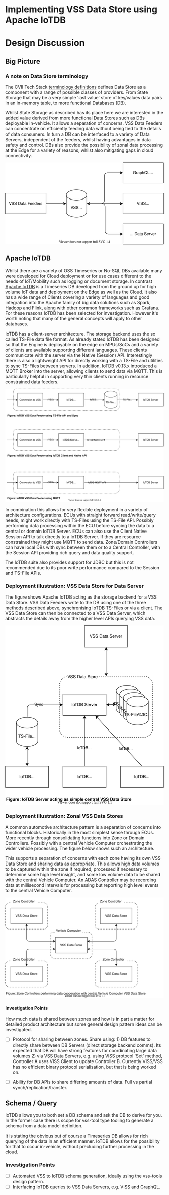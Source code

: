 # Implementing VSS Data Store using Apache IoTDB 

# Design Discussion
## Big Picture
### A note on Data Store terminology
The CVII Tech Stack [terminology definitions](https://at.projects.genivi.org/wiki/x/O4BlBQ) defines Data Store as a component with a range of possible classes of providers. From State Storage that may be a very simple 'last value' store of key/values data pairs in an in-memory table, to more functional Databases (DB).

Whilst State Storage as described has its place here we are interested in the added value derived from more functional Data Stores such as DBs deployable in-vehicle. It allows a separation of concerns. VSS Data Feeders can concentrate on efficiently feeding data without being tied to the details of data consumers. In turn a DB can be interfaced to a variety of Data Servers, independent of the feeders, whilst having advantages in data safety and control. DBs also provide the possibility of zonal data processing at the Edge for a variety of reasons, whilst also mitigating gaps in cloud connectivity.

![In-vehicle VSS Database (Datastore)](doc/in-vehicle-vss-datastore-overview.drawio.svg)


## Apache IoTDB
Whilst there are a variety of OSS Timeseries or No-SQL DBs available many were developed for Cloud deployment or for use cases different to the needs of IoT/Mobility such as logging or document storage. In contrast [Apache IoTDB](https://iotdb.apache.org/) is a Timeseries DB developed from the ground up for high volume IoT data and deployment on the Edge as well as the Cloud. It also has a wide range of Clients covering a variety of languages and good integration into the Apache family of big data solutions such as Spark, Hadoop and Flink, along with other common frameworks such as Grafana. For these reasons IoTDB has been selected for investigation. However it's worth noting that many of the general concepts will apply to other databases.

IoTDB has a client-server architecture. The storage backend uses the so called TS-File data file format. As already stated IoTDB has been designed so that the Engine is deployable on the edge on MPUs/SoCs and a variety of clients are available supporting different languages. These clients communicate with the server via the Native (Session) API. Interestingly there is also a lightweight API for directly working with a TS-File and utilities to sync TS-Files between servers. In addition, IoTDB v0.13.x introduced a MQTT Broker into the server, allowing clients to send data via MQTT. This is particularly helpful in supporting very thin clients running in resource constrained data feeders.

![Apache IoTDB data methods](doc/apache-iotdb-data-methods.drawio.svg)

In combination this allows for very flexible deployment in a variety of architecture configurations. ECUs with straight forward read/write/query needs, might work directly with TS-Files using the TS-File API. Possibly performing data processing within the ECU before syncing the data to a central or domain IoTDB Server. ECUs can also use the Client Native Session API to talk directly to a IoTDB Server. If they are resource constrained they might use MQTT to send data. Zone/Domain Controllers can have local DBs with sync between them or to a Central Controller, with the Session API providing rich query and data quality support.

The IoTDB suite also provides support for JDBC but this is not recommended due to its poor write performance compared to the Session and TS-File APIs.

### Deployment illustration: VSS Data Store for Data Server
The figure shows Apache IoTDB acting as the storage backend for a VSS Data Store. VSS Data Feeders write to the DB using one of the three methods described above, synchronising IoTDB TS-Files or via a client. The VSS Data Store can then be connected to a VSS Data Server, which abstracts the details away from the higher level APIs querying VSS data.

![VSS Data Store for Data Server](doc/apache-iotdb-dataserver-store.drawio.svg)

### Deployment illustration: Zonal VSS Data Stores
A common automotive architecture pattern is a separation of concerns into functional blocks. Historically in the most simplest sense through ECUs. More recently through consolidating functions into Zone or Domain Controllers. Possibly with a central Vehicle Computer orchestrating the wider vehicle processing. The figure below shows such an architecture.

This supports a separation of concerns with each zone having its own VSS Data Store and sharing data as appropriate. This allows high data volumes to be captured within the zone if required, processed if necessary to determine some high level insight, and some low volume data to be shared with the central Vehicle Computer. An ADAS Controller may be recording data at millisecond intervals for processing but reporting high level events to the central Vehicle Computer.

![Zonal VSS Data Store](doc/apache-iotdb-zonal-vss-store.drawio.svg)

#### Investigation Points
How much data is shared between zones and how is in part a matter for detailed product architecture but some general design pattern ideas can be investigated.
- [ ] Protocol for sharing between zones. Share using: 1) DB features to directly share between DB Servers (direct storage backend comms). Its expected that DB will have strong features for coordinating large data volumes 2) via VSS Data Servers, e.g. using VISS protocol 'Set' method, Controller A uses VISS Client to update Controller B. Currently VISS/VSS has no efficient binary protocol serialisation, but that is being worked on.
- [ ] Ability for DB APIs to share differing amounts of data. Full vs partial synch/replication/transfer.


## Schema / Query

IoTDB allows you to both set a DB schema and ask the DB to derive for you. In the former case there is scope for vss-tool type tooling to generate a schema from a data model definition.

It is stating the obvious but of course a Timeseries DB allows for rich querying of the data in an efficient manner. IoTDB allows for the possibility for that to occur in-vehicle, without precluding further processing in the cloud.

### Investigation Points
- [ ] Automated VSS to IoTDB schema generation, ideally using the vss-tools design pattern.
- [ ] Interfacing IoTDB queries to VSS Data Servers, e.g. VISS and GraphQL.